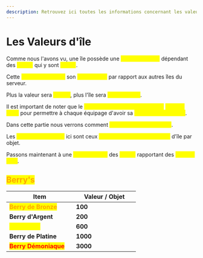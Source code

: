 ```yaml
---
description: Retrouvez ici toutes les informations concernant les valeurs d'île
---
```


# Les Valeurs d'île

Comme nous l'avons vu, une île possède une <mark style="color:yellow;">**certaine valeur**</mark> dépendant des <mark style="color:yellow;">**objets**</mark> qui y sont <mark style="color:yellow;">**posés**</mark>.

Cette <mark style="color:yellow;">**valeur détermine**</mark> son <mark style="color:yellow;">**classement**</mark> par rapport aux autres îles du serveur.

Plus la valeur sera <mark style="color:yellow;">**élevée**</mark>, plus l'île sera <mark style="color:yellow;">**haut classée**</mark>.

Il est important de noter que le <mark style="color:yellow;">**classement d'île est réinitialisé**</mark> <mark style="color:yellow;">**chaque mois**</mark> pour permettre à chaque équipage d'avoir sa <mark style="color:yellow;">**chance d'y accéder**</mark>.

Dans cette partie nous verrons comment <mark style="color:yellow;">**gagner des valeurs d'île**</mark>.

Les <mark style="color:yellow;">**éléments présents**</mark> ici sont ceux <mark style="color:yellow;">**octroyant le plus de valeurs**</mark> d'île par objet.

Passons maintenant à une <mark style="color:yellow;">**liste détaillée**</mark> des <mark style="color:yellow;">**objets**</mark> rapportant des <mark style="color:yellow;">**valeurs d'île**</mark>.

## <mark style="color:orange;">Berry's</mark>

<table><thead><tr><th width="160.5547883313515">Item</th><th width="150">Valeur / Objet</th></tr></thead><tbody><tr><td><mark style="color:orange;"><strong>Berry de Bronze</strong></mark></td><td><strong>100</strong></td></tr><tr><td><strong>Berry d'Argent</strong></td><td><strong>200</strong></td></tr><tr><td><mark style="color:yellow;"><strong>Berry d'Or</strong></mark></td><td><strong>600</strong></td></tr><tr><td><strong>Berry de Platine</strong></td><td><strong>1000</strong></td></tr><tr><td><mark style="color:red;"><strong>Berry Démoniaque</strong></mark></td><td><strong>3000</strong></td></tr></tbody></table>
